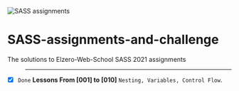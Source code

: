 ![SASS assignments](https://miro.medium.com/max/1050/0*Oa3ie-2OMPwtL94L.jpg)
# SASS-assignments-and-challenge
The solutions to Elzero-Web-School SASS 2021 assignments
>-------------------------------------
- [x] `Done` **Lessons From [001] to [010]** `Nesting, Variables, Control Flow`.
